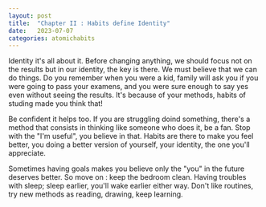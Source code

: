 ```yaml
---
layout: post
title:  "Chapter II : Habits define Identity"
date:   2023-07-07
categories: atomichabits
---
```

Identity it's all about it. Before changing anything, we should focus not on the results but in our identity, the key is there. We must believe that we can do things. Do you remember when you were a kid, family will ask you if you were going to pass your examens, and you were sure enough to say yes even without seeing the results. It's because of your methods, habits of studing made you think that!

Be confident it helps too. If you are struggling doind something, there's a method that consists in thinking like someone who does it, be a fan. Stop with the "I'm useful", you believe in that. Habits are there to make you feel better, you doing a better version of yourself, your identity, the one you'll appreciate.

Sometimes having goals makes you believe only the "you" in the future deserves better. So move on : keep the bedroom clean. Having troubles with sleep; sleep earlier, you'll wake earlier either way. Don't like routines, try new methods as reading, drawing, keep learning.
